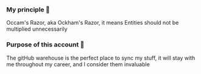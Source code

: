 ### My principle 👋
Occam's Razor, aka Ockham's Razor, it means Entities should not be multiplied unnecessarily
### Purpose of this account 🔑
The gitHub warehouse is the perfect place to sync my stuff, it will stay with me throughout my career, and I consider them invaluable

<!--
**lyflexi/lyflexi** is a ✨ _special_ ✨ repository because its `README.md` (this file) appears on your GitHub profile.

Here are some ideas to get you started:

- 🔭 I’m currently working on ...
- 🌱 I’m currently learning ...
- 👯 I’m looking to collaborate on ...
- 🤔 I’m looking for help with ...
- 💬 Ask me about ...
- 📫 How to reach me: ...
- 😄 Pronouns: ...
- ⚡ Fun fact: ...
-->
